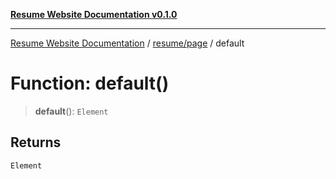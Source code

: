 [**Resume Website Documentation v0.1.0**](../../../README.md)

***

[Resume Website Documentation](../../../modules.md) / [resume/page](../README.md) / default

# Function: default()

> **default**(): `Element`

## Returns

`Element`
